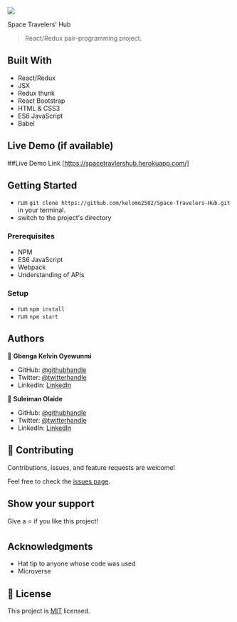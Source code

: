 ![](https://img.shields.io/badge/Microverse-blueviolet)

Space Travelers' Hub

> React/Redux pair-programming project.


## Built With
- React/Redux
- JSX
- Redux thunk
- React Bootstrap
- HTML & CSS3
- ES6 JavaScript
- Babel

## Live Demo (if available)

##Live Demo Link [https://spacetravlershub.herokuapp.com/]


## Getting Started

- run `git clone https://github.com/kelomo2502/Space-Travelers-Hub.git` in your terminal.
- switch to the project's directory

### Prerequisites
- NPM
- ES6 JavaScript
- Webpack
- Understanding of APIs

### Setup
- run `npm install`
- run `npm start`

## Authors

👤 **Gbenga Kelvin Oyewunmi**

- GitHub: [@githubhandle](https://github.com/kelomo2502)
- Twitter: [@twitterhandle](https://twitter.com/kelomoJs)
- LinkedIn: [LinkedIn](https://linkedin.com/in/oyewunmi-gbenga)

👤 **Suleiman Olaide**

- GitHub: [@githubhandle](https://github.com/Ceemos96)
- Twitter: [@twitterhandle](https://twitter.com/Ceemos_dev)
- LinkedIn: [LinkedIn](https://www.linkedin.com/in/suleiman-olaide-97689b154/)

## 🤝 Contributing

Contributions, issues, and feature requests are welcome!

Feel free to check the [issues page](https://github.com/kelomo2502/Space-Travelers-Hub/issues).

## Show your support

Give a ⭐️ if you like this project!

## Acknowledgments

- Hat tip to anyone whose code was used
- Microverse

## 📝 License

This project is [MIT](https://github.com/kelomo2502/Space-Travelers-Hub/blob/development/LICENSE) licensed.

